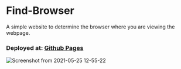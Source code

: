 # Find-Browser
A simple website to determine the browser where you are viewing the webpage.

### Deployed at: [Github Pages](https://savi-1311.github.io/Find-Browser/)

![Screenshot from 2021-05-25 12-55-22](https://user-images.githubusercontent.com/56017960/119480766-9d1ee800-bd6f-11eb-8385-2703f1c18626.png)
